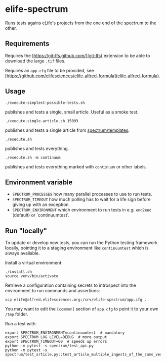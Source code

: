 # elife-spectrum
Runs tests agains eLife's projects from the one end of the spectrum to the other.

## Requirements

Requires the [https://git-lfs.github.com/](git-lfs) extension to be able to download the large `.tif` files.

Requires an `app.cfg` file to be provided, see [https://github.com/elifesciences/elife-alfred-formula](elife-alfred-formula).

## Usage

```
./execute-simplest-possible-tests.sh
```
publishes and tests a single, small article. Useful as a smoke test.

```
./execute-single-article.sh 15893
```
publishes and tests a single article from [spectrum/templates](spectrum/templates).

```
./execute.sh
```
publishes and tests everything.

```
./execute.sh -m continuum
```
publishes and tests everything marked with `continuum` or other labels.


## Environment variable

- `SPECTRUM_PROCESSES` how many parallel processes to use to run tests.
- `SPECTRUM_TIMEOUT` how much polling has to wait for a life sign before giving up with an exception.
- `SPECTRUM_ENVIRONMENT` which environment to run tests in e.g. `end2end` (default) or `continuumtest'.

## Run "locally"

To update or develop new tests, you can run the Python testing framework locally, pointing it to a staging environment like `continuumtest` which is always available.

Install a virtual environment:

```
./install.sh
source venv/bin/activate
```

Retrieve a configuration containing secrets to introspect into the environment to run commands and assertions:

```
scp elife@alfred.elifesciences.org:/srv/elife-spectrum/app.cfg .
```

You may want to edit the `[common]` section of `app.cfg` to point it to your own `/tmp` folder.

Run a test with:
```
export SPECTRUM_ENVIRONMENT=continuumtest  # mandatory
export SPECTRUM_LOG_LEVEL=DEBUG  # more output
export SPECTRUM_TIMEOUT=60  # speeds up errors
python -m pytest -s spectrum/test_api.py
python -m pytest -s spectrum/test_article.py::test_article_multiple_ingests_of_the_same_version
```
